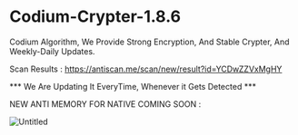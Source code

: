 # Codium-Crypter-1.8.6
Codium Algorithm, We Provide Strong Encryption, And Stable Crypter, And Weekly-Daily Updates.




Scan Results : https://antiscan.me/scan/new/result?id=YCDwZZVxMgHY



*** We Are Updating It EveryTime, Whenever it Gets Detected ***


NEW ANTI MEMORY FOR NATIVE COMING SOON :

![Untitled](https://user-images.githubusercontent.com/86024483/179367606-3278d206-4766-45fc-8e95-acfc417a9b38.png)
